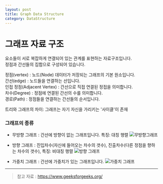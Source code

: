 ```yaml
---
layout: post
title: Graph Data Structure
category: DataStructure
---
```

# 그래프 자료 구조

요소들이 서로 복잡하게 연결되어 있는 관계를 표현하는 자료구조입니다.   
정점과 간선들의 집합으로 구성되어 있습니다.    
   
정점(vertex) : 노드(Node) 데이터가 저장되는 그래프의 기본 원소입니다.   
간선(edge) : 노드들을 연결하는 선입니다.   
인접 정점(Adjacent Vertex) : 간선으로 직접 연결된 정접을 의미합니다.   
차수(Degree) : 정점에 연결된 간선의 수를 의미합니다.   
경로(Path) : 정점들을 연결하는 간선들의 순서입니다.
    
트리와 그래프의 차이: 그래프는 자기 자신을 가리키는 '사이클'이 존재

### 그래프의 종류

* 무방향 그래프 : 간선에 방향이 없는 그래프입니다. 특징: 대칭 행렬
![무방향그래프](https://media.geeksforgeeks.org/wp-content/uploads/20230727130331/Undirected_to_Adjacency_matrix.png)    

* 방향 그래프 : 진입차수(자신에 들어오는 차수의 갯수), 진출차수(다른 정점을 향하는 차수의 갯수), 특징: 비대칭 행렬
![방향 그래프](https://media.geeksforgeeks.org/wp-content/uploads/20230727130528/Directed_to_Adjacency_matrix.png)    

* 가중치 그래프 : 간선에 가중치가 있는 그래프입니다.
![가중치 그래프](https://media.geeksforgeeks.org/wp-content/uploads/20220519165117/weightedgraph.png)    


___
> 참고 자료 : https://www.geeksforgeeks.org/